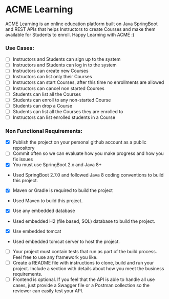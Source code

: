# ACME Learning

ACME Learning is an online education platform built on Java SpringBoot and REST APIs that helps Instructors to create Courses and make them available for Students to enroll. Happy Learning with ACME :)

### Use Cases:
- [ ] Instructors and Students can sign up to the system
- [ ] Instructors and Students can log in to the system
- [ ] Instructors can create new Courses
- [ ] Instructors can list only their Courses
- [ ] Instructors can start Courses, after this time no enrollments are allowed
- [ ] Instructors can cancel non started Courses
- [ ] Students can list all the Courses
- [ ] Students can enroll to any non-started Course
- [ ] Students can drop a Course
- [ ] Students can list all the Courses they are enrolled to
- [ ] Instructors can list enrolled students in a Course

### Non Functional Requirements:
- [x] Publish the project on your personal github account as a public repository
- [ ] Commit often so we can evaluate how you make progress and how you fix issues
- [x] You must use SpringBoot 2.x and Java 8+
-  Used SpringBoot 2.7.0 and followed Java 8 coding conventions to build this project. 
- [x] Maven or Gradle is required to build the project
-  Used Maven to build this project.
- [x] Use any embedded database
-  Used embedded H2 (file based, SQL) database to build the project. 
- [x] Use embedded tomcat
-  Used embedded tomcat server to host the project. 
- [ ] Your project must contain tests that run as part of the build process. Feel free to use any
framework you like.
- [ ] Create a README file with instructions to clone, build and run your project. Include a
section with details about how you meet the business requirements.
- [ ] Frontend is optional. If you feel that the API is able to handle all use cases, just provide a
Swagger file or a Postman collection so the reviewer can easily test your API.

